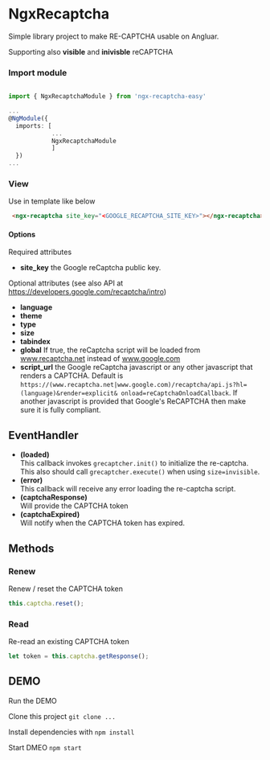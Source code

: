# NgxRecaptcha

Simple library project to make RE-CAPTCHA usable on Angluar.

Supporting also **visible** and **inivisble** reCAPTCHA

### Import module

```typescript

import { NgxRecaptchaModule } from 'ngx-recaptcha-easy'

...
@NgModule({
  imports: [
            ...
            NgxRecaptchaModule
            ]
  })
...
```

### View

Use in template like below

```html
 <ngx-recaptcha site_key="<GOOGLE_RECAPTCHA_SITE_KEY>"></ngx-recaptcha>
```

#### Options

Required attributes
 * **site_key**  the Google reCaptcha public key. 
 
 Optional attributes (see also API at https://developers.google.com/recaptcha/intro)
 - **language**
 - **theme** 
 - **type**
 - **size**
 - **tabindex**
 - **global** If true, the reCaptcha script will be loaded from www.recaptcha.net instead of www.google.com   
 - **script_url**  the Google reCaptcha javascript or any other javascript that renders a CAPTCHA. 
                   Default is `https://(www.recaptcha.net|www.google.com)/recaptcha/api.js?hl=(language)&render=explicit& onload=reCaptchaOnloadCallback`.
                   If another javascript is provided that Google's ReCAPTCHA then make sure it is fully compliant.
 

## EventHandler

- **(loaded)**   
    This callback invokes `grecaptcher.init()` to initialize the re-captcha.   
    This also should call `grecaptcher.execute()` when using `size=invisible`.   
- **(error)**   
    This callback will receive any error loading the re-captcha script.   
- **(captchaResponse)**  
    Will provide the CAPTCHA token  
- **(captchaExpired)**  
    Will notify when the CAPTCHA token has expired.  


## Methods

### Renew
Renew / reset the CAPTCHA token
```typescript
this.captcha.reset();
```

### Read
Re-read an existing CAPTCHA token
```typescript
let token = this.captcha.getResponse();
```


## DEMO

Run the DEMO

Clone this project `git clone ...`

Install dependencies with `npm install`

Start DMEO `npm start`